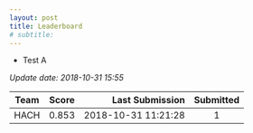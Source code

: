 ```yaml
---
layout: post
title: Leaderboard
# subtitle: 
---
```


- Test A

*Update date: 2018-10-31 15:55*

| Team | Score | Last Submission | Submitted |
| :--: | :---: | --------------: | :-------: |
| HACH | 0.853 | 2018-10-31 11:21:28 | 1 |

<br><br>